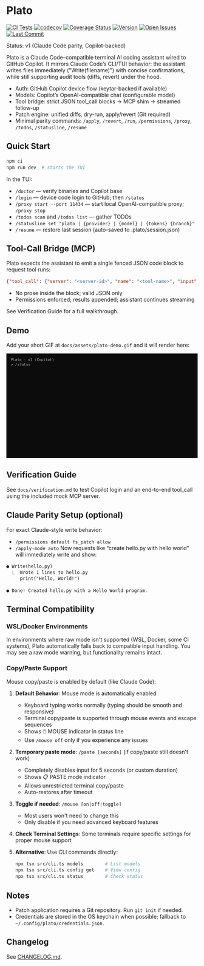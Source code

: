 # Plato

[![CI Tests](https://github.com/anubissbe/plato/actions/workflows/test.yml/badge.svg)](https://github.com/anubissbe/plato/actions/workflows/test.yml)
[![codecov](https://codecov.io/gh/anubissbe/plato/branch/main/graph/badge.svg)](https://codecov.io/gh/anubissbe/plato)
[![Coverage Status](https://img.shields.io/badge/coverage-93%25-brightgreen.svg)](coverage/)
[![Version](https://img.shields.io/badge/version-1.0.0-blue.svg)](CHANGELOG.md)
[![Open Issues](https://img.shields.io/github/issues/anubissbe/plato)](https://github.com/anubissbe/plato/issues)
[![Last Commit](https://img.shields.io/github/last-commit/anubissbe/plato)](https://github.com/anubissbe/plato/commits/main)

Status: v1 (Claude Code parity, Copilot-backed)

Plato is a Claude Code–compatible terminal AI coding assistant wired to GitHub Copilot. It mirrors Claude Code’s CLI/TUI behavior: the assistant writes files immediately ("Write(filename)") with concise confirmations, while still supporting audit tools (diffs, revert) under the hood.

- Auth: GitHub Copilot device flow (keytar-backed if available)
- Models: Copilot’s OpenAI-compatible chat (configurable model)
- Tool bridge: strict JSON tool_call blocks → MCP shim → streamed follow-up
- Patch engine: unified diffs, dry-run, apply/revert (Git required)
- Minimal parity commands: `/apply`, `/revert`, `/run`, `/permissions`, `/proxy`, `/todos`, `/statusline`, `/resume`

## Quick Start

```bash
npm ci
npm run dev  # starts the TUI
```

In the TUI:
- `/doctor` — verify binaries and Copilot base
- `/login` — device code login to GitHub; then `/status`
- `/proxy start --port 11434` — start local OpenAI-compatible proxy; `/proxy stop`
- `/todos scan` and `/todos list` — gather TODOs
- `/statusline set "plato | {provider} | {model} | {tokens} {branch}"`
- `/resume` — restore last session (auto-saved to .plato/session.json)

## Tool-Call Bridge (MCP)
Plato expects the assistant to emit a single fenced JSON code block to request tool runs:

```json
{"tool_call": {"server": "<server-id>", "name": "<tool-name>", "input": {}}}
```

- No prose inside the block; valid JSON only
- Permissions enforced; results appended; assistant continues streaming

See Verification Guide for a full walkthrough.

## Demo
Add your short GIF at `docs/assets/plato-demo.gif` and it will render here:

![Plato TUI demo](docs/assets/plato-demo.gif)

## Verification Guide
See `docs/verification.md` to test Copilot login and an end-to-end tool_call using the included mock MCP server.

## Claude Parity Setup (optional)
For exact Claude-style write behavior:
- `/permissions default fs_patch allow`
- `/apply-mode auto`
Now requests like “create hello.py with hello world” will immediately write and show:
```
● Write(hello.py)
  ⎿  Wrote 1 lines to hello.py
     print("Hello, World!")

● Done! Created hello.py with a Hello World program.
```

## Terminal Compatibility

### WSL/Docker Environments
In environments where raw mode isn't supported (WSL, Docker, some CI systems), Plato automatically falls back to compatible input handling. You may see a raw mode warning, but functionality remains intact.

### Copy/Paste Support
Mouse copy/paste is enabled by default (like Claude Code):

1. **Default Behavior**: Mouse mode is automatically enabled
   - Keyboard typing works normally (typing should be smooth and responsive)
   - Terminal copy/paste is supported through mouse events and escape sequences  
   - Shows 🖱️ MOUSE indicator in status line
   - Use `/mouse off` only if you experience any issues

2. **Temporary paste mode**: `/paste [seconds]` (if copy/paste still doesn't work)
   - Completely disables input for 5 seconds (or custom duration)
   - Shows 📋 PASTE mode indicator
   - Allows unrestricted terminal copy/paste
   - Auto-restores after timeout

3. **Toggle if needed**: `/mouse [on|off|toggle]`
   - Most users won't need to change this
   - Only disable if you need advanced keyboard features

4. **Check Terminal Settings**: Some terminals require specific settings for proper mouse support

5. **Alternative**: Use CLI commands directly:
   ```bash
   npx tsx src/cli.ts models        # List models
   npx tsx src/cli.ts config get    # View config  
   npx tsx src/cli.ts status        # Check status
   ```

## Notes
- Patch application requires a Git repository. Run `git init` if needed.
- Credentials are stored in the OS keychain when possible; fallback to `~/.config/plato/credentials.json`.

## Changelog
See [CHANGELOG.md](./CHANGELOG.md).
